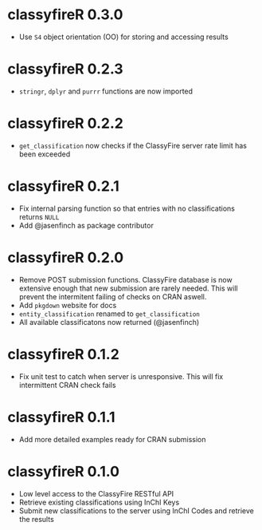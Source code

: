 # classyfireR 0.3.0

* Use `S4` object orientation (OO) for storing and accessing results

# classyfireR 0.2.3

* `stringr`, `dplyr` and `purrr` functions are now imported

# classyfireR 0.2.2

* `get_classification` now checks if the ClassyFire server rate limit has been exceeded

# classyfireR 0.2.1

* Fix internal parsing function so that entries with no classifications returns `NULL`
* Add @jasenfinch as package contributor

# classyfireR 0.2.0

* Remove POST submission functions. ClassyFire database is now extensive enough that new submission are rarely needed. This will prevent the intermitent failing of checks on CRAN aswell. 
* Add `pkgdown` website for docs
* `entity_classification` renamed to `get_classification`
* All available classificatons now returned (@jasenfinch)

# classyfireR 0.1.2

* Fix unit test to catch when server is unresponsive. This will fix intermittent CRAN check fails

# classyfireR 0.1.1

* Add more detailed examples ready for CRAN submission

# classyfireR 0.1.0

* Low level access to the ClassyFire RESTful API
* Retrieve existing classifications using InChI Keys
* Submit new classifications to the server using InChI Codes and retrieve the results
